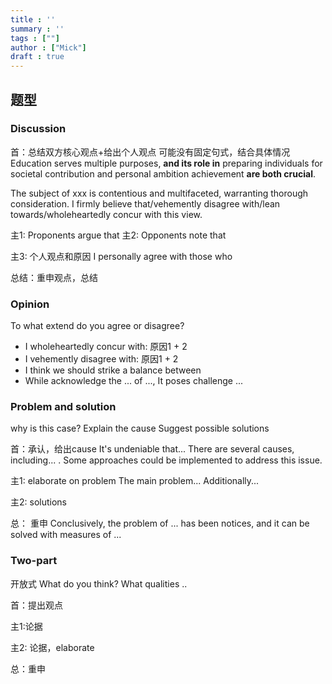 ```yaml
---
title : ''
summary : ''
tags : [""]
author : ["Mick"]
draft : true
---
```



## 题型

### Discussion
首：总结双方核心观点+给出个人观点
可能没有固定句式，结合具体情况
Education serves multiple purposes, **and its role in** preparing individuals for societal contribution and personal ambition achievement **are both crucial**.

The subject of xxx is contentious and multifaceted, warranting thorough consideration.  I firmly believe that/vehemently disagree with/lean towards/wholeheartedly concur with this view.

主1: Proponents argue that
主2: Opponents note that


主3: 个人观点和原因
I personally agree with those who

总结：重申观点，总结



### Opinion
To what extend do you agree or disagree?

* I wholeheartedly concur with: 原因1 + 2
* I vehemently disagree with: 原因1 + 2
* I think we should strike a balance between
* While acknowledge the ... of ..., It poses challenge ...


### Problem and solution
why is this case?
Explain the cause
Suggest possible solutions


首：承认，给出cause
It's undeniable that... There are several causes, including... . Some approaches could be implemented to address this issue.

主1: elaborate on problem 
The main problem... Additionally...

主2: solutions 


总： 重申
Conclusively, the problem of ... has been notices, and it can be solved with measures of ...


### Two-part
开放式
What do you think?
What qualities ..

首：提出观点

主1:论据

主2: 论据，elaborate

总：重申


